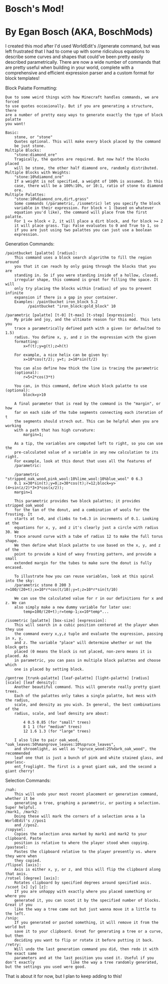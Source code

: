 # Bosch's Mod!
# By Egan Bosch (AKA, BoschMods)

I created this mod after I'd used WorldEdit's //generate command, but was left
frustrated that I had to come up with some ridiculous equations to describe some
curves and shapes that could've been pretty easily described parametrically. There
are now a wide number of commands that are pretty useful when building in your 
world, complete with a comprehensive and efficient expression parser and a custom
format for block templates!



Block Palatte Formatting:

	Due to some weird things with how Minecraft handles commands, we are forced 
	to use quotes occasionally. But if you are generating a structure, there 
	are a number of pretty easy ways to generate exactly the type of block palatte
	you want!

	Basic: 
		stone, or "stone"
		Quotes optional. This will make every block placed by the command 
		be just stone.
	Multiple Blocks:
		"stone:diamond_ore"
		Tragically, the quotes are required. But now half the blocks placed
		will be stone, the other half diamond ore, randomly distributed.
	Multiple Blocks with Weights:
		"stone:10%diamond_ore"
		If a weight is not specified, a weight of 100% is assumed. In this
		case, there will be a 100%:10%, or 10:1, ratio of stone to diamond
		ore.
	Multiple Palattes:
		"stone:10%diamond_ore,dirt,grass"
		Some commands (/parametric, /isometric) let you specify the block
		variable in their expression. For block < 1 (based on whatever
		equation you'd like), the command will place from the first palatte.
		For 1 <= block < 2, it will place a dirt block, and for block >= 2
		it will place grass. Tip: False evaluates to 0 and True to 1, so
		if you are just using two palattes you can just use a boolean
		expression.



Generation Commands:

	/paintbucket [palatte] [radius]:
		This command uses a block search algorithm to fill the region around
		you that it can reach by only going through the blocks that you are
		standing in. So if you were standing inside of a hollow, closed,
		irregular shape, this command is great for filling the space. It will
		only try placing the blocks within [radius] of you to prevent infinite
		expansion if there is a gap in your container.
		Examples: /paintbucket iron_block 5.2
			  /paintbucket "iron_block:gold_block" 10
	
	/parametric [palatte] [t-0] [t-max] [t-step] [expression]:
		My pride and joy, and the ultimate reason for this mod. This lets you
		trace a parametrically defined path with a given (or defaulted to 1.5)
		radius. You define x, y, and z in the expression with the given
		formatting:
			x=f(t);y=g(t);z=h(t)

		For example, a nice helix can be given by:
			x=10*cos(t/2); y=t; z=10*sin(t/2)

		You can also define how thick the line is tracing the parametric 
		(optional):
			r=5+2*cos(3*t)

		You can, in this command, define which block palatte to use (optional):
			block=y>10

		A final parameter that is read by the command is the "margin", or how
		far on each side of the tube segments connecting each iteration of t
		the segments should strech out. This can be helpful when you are working
		with a path that has high curvature:
			margin=1;

		As a tip, the variables are computed left to right, so you can use the
		pre-calculated value of a variable in any new calculation to its right.
		For example, look at this donut that uses all the features of
		/parametric:

		/parametric "stripped_oak_wood,pink_wool:10%lime_wool:10%blue_wool" 0 6.3 
		0.1 x=30*sin(t);y=0;z=30*cos(t);r=12;block=y>(4+sin(z/2)*3+3*cos(x/2));
		margin=1

		This parametric provides two block palattes; it provides stripped_oak_wood
		for the tan of the donut, and a combination of wools for the frosting. It
		starts at t=0, and climbs to t=6.3 in increments of 0.1. Looking at the
		equations for x, y, and z it's clearly just a circle with radius 30. We
		trace around curve with a tube of radius 12 to make the full torus shape.
		We then define what block palatte to use based on the x, y, and z of the
		point to provide a kind of wavy frosting pattern, and provide a small 
		extended margin for the tubes to make sure the donut is fully encased.

		To illustrate how you can reuse variables, look at this spiral into the sky:
		/parametric stone 0 200 3 r=100/(20+t);x=10*r*cos(t/10);y=t;z=10*r*sin(t/10)

		We can use the calculated value for r in our definitions for x and z. We can
		also simply make a new dummy variable for later use:
			temp=100/(20+t);r=temp-1;x=10*temp*...

	/isometric [palatte] [box-size] [expression]:
		This will search in a cubic position centered at the player when they use 
		the command every x,y,z tuple and evaluate the expression, passing in x, y, 
		and z. The variable "place" will determine whether or not the block gets 
		placed (0 means the block is not placed, non-zero means it is placed. As 
		in parametric, you can pass in multiple block palattes and choose which 
		one is placed by setting block.

	/gentree [trunk-palatte] [leaf-palatte] [light-palatte] [radius] [scale] [leaf density]:
		Another beautiful command. This will generate really pretty giant trees.
		Each of the palattes only takes a single palatte, but mess with the radius,
		scale, and density as you wish. In general, the best combinations of the 
		radius, scale, and leaf density are about:

			4 0.5 0.85 (for "small" trees)
			8 1 1 (for "medium" trees)
			12 1.6 1.3 (for "large" trees)
		
		I also like to pair oak_wood, "oak_leaves:50%mangrove_leaves:10%spruce_leaves",
		and shroomlight, as well as "spruce_wood:25%dark_oak_wood", the recommended
		leaf one that is just a bunch of pink and white stained glass, and pearlesc-
		ent_froglight. The first is a great giant oak, and the second a giant cherry!



Selection Commands:

	/nah:
		This will undo your most recent placement or generation command, whether it be
		generating a tree, graphing a parametric, or pasting a selection. Super helpful.
	/mark1, /mark2:
		Doing these will mark the corners of a selection area a la WorldEdit's //pos1
		and //pos2.
	/copysel:
		Copies the selection area marked by mark1 and mark2 to your clipboard. Paste
		position is relative to where the player stood when copying.
	/pastesel:
		Pastes the clipboard relative to the player presently vs. where they were when
		they copied.
	/flipsel [axis]:
		Axis is either x, y, or z, and this will flip the clipboard along that axis.
	/rotsel [degree] [axis]:
		Rotates clipboard by specified degrees around specified axis.
	/scoot [x] [y] [z]:
		If you are unhappy with exactly where you placed something or where you
		generated it, you can scoot it by the specified number of blocks. Great if you
		like the way a tree came out but just wanna move it a little to the left.
	/snip:
		If you generated or pasted something, it will remove it from the world but
		save it to your clipboard. Great for generating a tree or a curve, but then
		deciding you want to flip or rotate it before putting it back.
	/retry:
		Will undo the last generation command you did, then redo it with the exact same
		parameters and at the last position you used it. Useful if you don't exactly 				like the way a tree randomly generated, but the settings you used were good.

That is about it for now, but I plan to keep adding to this!
